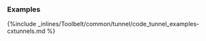 <!-- usedin: [ _legacy_docker/Toolbelt] - post: -->


### Examples



{%include _inlines/Toolbelt/common/tunnel/code_tunnel_examples-cxtunnels.md %}



